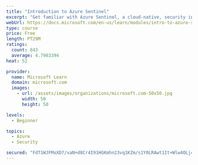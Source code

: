 ```yaml
---
title: "Introduction to Azure Sentinel"
excerpt: "Get familiar with Azure Sentinel, a cloud-native, security information and event management (SIEM) service."
webUrl: https://docs.microsoft.com/en-us/learn/modules/intro-to-azure-sentinel/
type: course
price: Free
length: PT29M
ratings:
  count: 843
  average: 4.7983394
heat: 52

provider:
  name: Microsoft Learn
  domain: microsoft.com
  images:
    - url: /assets/images/organizations/microsoft.com-50x50.jpg
      width: 50
      height: 50

levels:
  - Beginner

topics:
  - Azure
  - Security

secured: "FdT1WJFMoXD7/vaN+d8Cr4I91HGKmhn23vq1KZm/s1Y0LRAwt1It+Wlw4OLj4MiJAbIx/fenZyYfkDJf2RTWMhvP/02I5aDq1CXj6S0RyAVYTsqEeu7Q3AB2F21Fmiqh4DScqKqSvpcG+EofxwJ+VE5y6paokLEc00mtxA6VFAavQPwDV7Iw4K3ryEzD9LzgYOo6iFz19nSxQnvjz1y+6o7rxLCL1GEIXyVFGpILgA38YfOdDUbyK06SZ0abTnHXPOFlfNY9oYB6bH7PHVLk4UgK4t72O0PNazm3liDm+tZLLAHtIOMVcfKEfopOogesn1KPGl/7L0mcUliSvtjnmqkgELEUXeon386HP0yLNcGLnup3m0d6RBH3UAJJMG7bpI5zpI7UDyCp4Hb0QAsH/1SeikxMfe4VCJA+C5WA+ss=;cmlKndBlnIuQuvKKNxOU/Q=="
---
```


